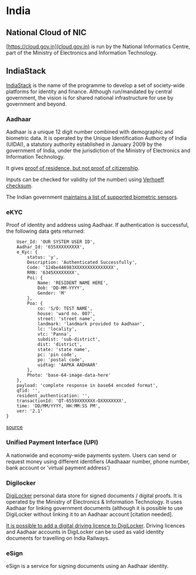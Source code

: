 # India
## National Cloud of NIC


[https://cloud.gov.in](cloud.gov.in) is run by the National Informatics Centre,  part of the Ministry of Electronics and Information Technology.

## IndiaStack

[IndiaStack](http://indiastack.org) is the name of the programme to develop a set of society-wide platforms for identity and finance. Although run/mandated by central government, the vision is for shared national infrastructure for use by government and beyond.

### Aadhaar

Aadhaar is a unique 12 digit number combined with demographic and biometric data. It is operated by the Unique Identification Authority of India (UIDAI), a statutory authority established in January 2009 by the government of India, under the jurisdiction of the Ministry of Electronics and Information Technology.

It gives [proof of residence, but not proof of citizenship](https://www.livelaw.in/aadhaar-card-not-proof-citizenship-calcutta-hc/).

Inputs can be checked for validity (of the number) using  [Verhoeff checksum](http://apps.nic.in/apps/government/aadhaar-number-validation-verhoeff-algorithm).

The Indian government [maintains a list of supported biometric sensors](http://www.stqc.gov.in/sites/upload_files/stqc/files/List%20of%20BiometricDevices_readywith%20RD%20service_14-08-2017.pdf).

### eKYC

Proof of identity and address using Aadhaar. If authentication is successful, the following data gets returned:

```
    User_Id: 'OUR SYSTEM USER ID',
    Aadhar_Id: '655XXXXXXXXX',
    e_Kyc: {
        status: 'y',
        Description: 'Authenticated Successfully',
        Code: '124be446983XXXXXXXXXXXXXXX',
        RRN: '6345XXXXXXXX',
        Poi: {
            Name: 'RESIDENT NAME HERE',
            Dob: 'DD-MM-YYYY',
            Gender: 'M'
        },
        Poa: {
            co: 'S/O: TEST NAME',
            house: 'ward no. 007',
            street: 'street name',
            landmark: 'landmark provided to Aadhaar',
            lc: 'locality',
            vtc: 'Panna',
            subdist: 'sub-district',
            dist: 'district',
            state: 'state name',
            pc: 'pin code',
            po: 'postal code',
            uidtag: 'AAPKA AADHAAR'
        },
        Photo: 'base-64-image-data-here'
    },
    payload: 'complete response in base64 encoded format',
    qTid: '',
    resident_authentication: '',
    transactionId: 'QT-6559XXXXXXX-OXXXXXXXX',
    time: 'DD/MM/YYYY, HH:MM:SS PM',
    ver: '2.1'
}
```

[source](https://aadhaarapi.com/aadhaar-response-format/)

### Unified Payment Interface (UPI)

A nationwide and economy-wide payments system. Users can send or request money using different identifiers (Aadhaaar number, phone number, bank account or 'virtual payment address')

### Digilocker

[DigiLocker](https://digilocker.gov.in) personal data store for signed documents / digital proofs. It is operated by the Ministry of Electronics & Information Technology. It uses Aadhaar for linking government documents (although it is possible to use DigiLocker without linking it to an Aadhaar account [citation needed].

[It is possible to add a digital driving licence to DigiLocker](https://indianexpress.com/article/what-is/digilocker-indian-railways-id-proof-aadhaar-card-driving-licence-upload-documents-5246808/). Driving licences and Aadhaar accounts in DigiLocker can be used as valid identity documents for travelling on India Railways.



### eSign

eSign is a service for signing documents using an Aadhaar identity.

